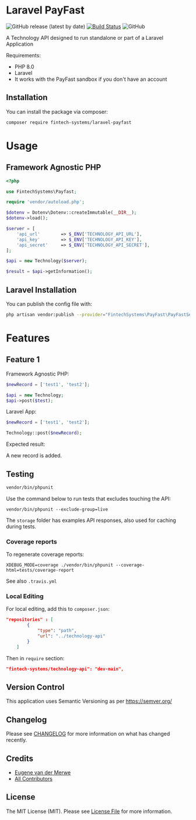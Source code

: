 # Laravel PayFast
![GitHub release (latest by date)](https://img.shields.io/github/v/release/fintech-systems/packagist-boilerplate) [![Build Status](https://app.travis-ci.com/fintech-systems/packagist-boilerplate.svg?branch=main)](https://app.travis-ci.com/fintech-systems/packagist-boilerplate) ![GitHub](https://img.shields.io/github/license/fintech-systems/packagist-boilerplate)

A Technology API designed to run standalone or part of a Laravel Application

Requirements:

- PHP 8.0
- Laravel
- It works with the PayFast sandbox if you don't have an account

## Installation

You can install the package via composer:

```bash
composer require fintech-systems/laravel-payfast
```

# Usage

## Framework Agnostic PHP

```php
<?php

use FintechSystems\Payfast;

require 'vendor/autoload.php';

$dotenv = Dotenv\Dotenv::createImmutable(__DIR__);
$dotenv->load();

$server = [
    'api_url'        => $_ENV['TECHNOLOGY_API_URL'],
    'api_key'        => $_ENV['TECHNOLOGY_API_KEY'],
    'api_secret'     => $_ENV['TECHNOLOGY_API_SECRET'],
];

$api = new Technology($server);

$result = $api->getInformation();
```

## Laravel Installation

You can publish the config file with:
```bash
php artisan vendor:publish --provider="FintechSystems\PayFast\PayFastServiceProvider" --tag="laravel-payfast-config"
```

# Features

## Feature 1

Framework Agnostic PHP:

```php
$newRecord = ['test1', 'test2'];

$api = new Technology;
$api->post($test);
```

Laravel App:


```php
$newRecord = ['test1', 'test2'];

Technology::post($newRecord);
```

Expected result:

A new record is added.

## Testing

```bash
vendor/bin/phpunit
```

Use the command below to run tests that excludes touching the API:

`vendor/bin/phpunit --exclude-group=live`

The `storage` folder has examples API responses, also used for caching during tests.

### Coverage reports

To regenerate coverage reports:

`XDEBUG_MODE=coverage ./vendor/bin/phpunit --coverage-html=tests/coverage-report`

See also `.travis.yml`

### Local Editing

For local editing, add this to `composer.json`:

```json
"repositories" : [
        {
            "type": "path",
            "url": "../technology-api"
        }
    ]
```

Then in `require` section:

```json
"fintech-systems/technology-api": "dev-main",
```

## Version Control

This application uses Semantic Versioning as per https://semver.org/

## Changelog

Please see [CHANGELOG](CHANGELOG.md) for more information on what has changed recently.

## Credits

- [Eugene van der Merwe](https://github.com/fintech-systems)
- [All Contributors](../../contributors)

## License

The MIT License (MIT). Please see [License File](LICENSE.md) for more information.
